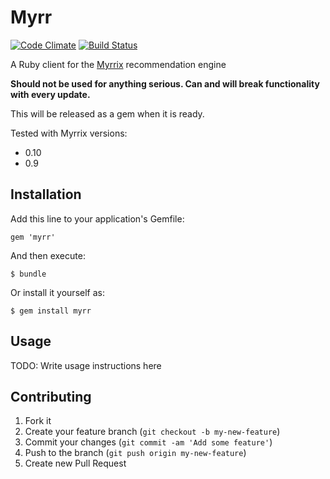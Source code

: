 # Myrr

[![Code Climate](https://codeclimate.com/github/mskog/myrr.png)](https://codeclimate.com/github/mskog/myrr)
[![Build Status](https://travis-ci.org/mskog/myrr.png?branch=master)](https://travis-ci.org/mskog/myrr)

A Ruby client for the [Myrrix](http://myrrix.com/) recommendation engine

**Should not be used for anything serious. Can and will break functionality with every update.**

This will be released as a gem when it is ready.

Tested with Myrrix versions:
- 0.10
- 0.9

## Installation

Add this line to your application's Gemfile:

    gem 'myrr'

And then execute:

    $ bundle

Or install it yourself as:

    $ gem install myrr

## Usage

TODO: Write usage instructions here

## Contributing

1. Fork it
2. Create your feature branch (`git checkout -b my-new-feature`)
3. Commit your changes (`git commit -am 'Add some feature'`)
4. Push to the branch (`git push origin my-new-feature`)
5. Create new Pull Request
